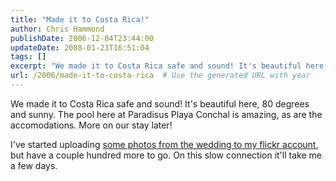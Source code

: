 ```yaml
---
title: "Made it to Costa Rica!"
author: Chris Hammond
publishDate: 2006-12-04T23:44:00
updateDate: 2008-01-23T16:51:04
tags: []
excerpt: "We made it to Costa Rica safe and sound! It's beautiful here, 80 degrees and sunny. The pool here at Paradisus Playa Conchal is amazing, as are the accomodations. More on our stay later!  I've started uploading some photos from the wedding to my flickr account, but have a couple hundred more to go. On this slow connection it'll take me a few..."
url: /2006/made-it-to-costa-rica  # Use the generated URL with year
---
```

<P>We made it to Costa Rica safe and sound! It's beautiful here, 80 degrees and sunny. The pool here at Paradisus Playa Conchal is amazing, as are the accomodations. More on our stay later! </P> <P>I've started uploading <A href="https://www.flickr.com/photos/chammond" target=_blank>some photos from the wedding to my flickr account</A>, but have a couple hundred more to go. On this slow connection it'll take me a few days.</P>
